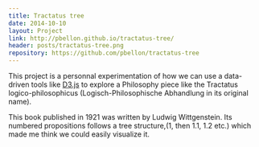 ```yaml
---
title: Tractatus tree
date: 2014-10-10
layout: Project
link: http://pbellon.github.io/tractatus-tree/
header: posts/tractatus-tree.png
repository: https://github.com/pbellon/tractatus-tree
---
```

This project is a personnal experimentation of how we can use a
data-driven tools like [D3.js][d3] to explore a Philosophy piece like
the Tractatus logico-philosophicus (Logisch-Philosophische Abhandlung
in its original name).

This book published in 1921 was written by Ludwig Wittgenstein.
Its numbered propositions follows a tree structure,(1, then 1.1, 1.2 etc.)
which made me think we could easily visualize it.

[d3]: http://d3js.org/
